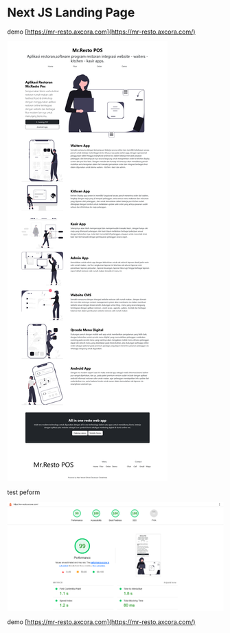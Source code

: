 # Next JS Landing Page

demo [https://mr-resto.axcora.com](https://mr-resto.axcora.com/)


![next js landing page template](ui.webp)

test peform

![next js landing page template](test.webp)

demo [https://mr-resto.axcora.com](https://mr-resto.axcora.com/)
